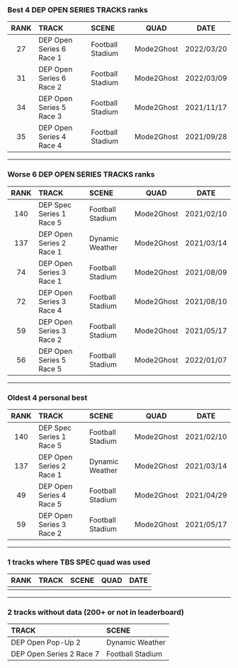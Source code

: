 ### Best 4 DEP OPEN SERIES TRACKS ranks
|RANK|TRACK|SCENE|QUAD|DATE|
|:---:|:---|:---|:---:|:---:|
|27|DEP Open Series 6 Race 1|Football Stadium|Mode2Ghost|2022/03/20|
|31|DEP Open Series 6 Race 2|Football Stadium|Mode2Ghost|2022/03/09|
|34|DEP Open Series 5 Race 3|Football Stadium|Mode2Ghost|2021/11/17|
|35|DEP Open Series 4 Race 4|Football Stadium|Mode2Ghost|2021/09/28|
---
### Worse 6 DEP OPEN SERIES TRACKS ranks
|RANK|TRACK|SCENE|QUAD|DATE|
|:---:|:---|:---|:---:|:---:|
|140|DEP Spec Series 1 Race 5|Football Stadium|Mode2Ghost|2021/02/10|
|137|DEP Open Series 2 Race 1|Dynamic Weather|Mode2Ghost|2021/03/14|
|74|DEP Open Series 3 Race 1|Football Stadium|Mode2Ghost|2021/08/09|
|72|DEP Open Series 3 Race 4|Football Stadium|Mode2Ghost|2021/08/10|
|59|DEP Open Series 3 Race 2|Football Stadium|Mode2Ghost|2021/05/17|
|56|DEP Open Series 5 Race 5|Football Stadium|Mode2Ghost|2022/01/07|
---
### Oldest 4 personal best
|RANK|TRACK|SCENE|QUAD|DATE|
|:---:|:---|:---|:---:|:---:|
|140|DEP Spec Series 1 Race 5|Football Stadium|Mode2Ghost|2021/02/10|
|137|DEP Open Series 2 Race 1|Dynamic Weather|Mode2Ghost|2021/03/14|
|49|DEP Open Series 4 Race 5|Football Stadium|Mode2Ghost|2021/04/29|
|59|DEP Open Series 3 Race 2|Football Stadium|Mode2Ghost|2021/05/17|
---
### 1 tracks where TBS SPEC quad was used
|RANK|TRACK|SCENE|QUAD|DATE|
|:---:|:---|:---|:---:|:---:|
||||||
---
### 2 tracks without data (200+ or not in leaderboard)
|TRACK|SCENE|
|:---|:---|
|DEP Open Pop-Up 2|Dynamic Weather|
|DEP Open Series 2 Race 7|Football Stadium|
